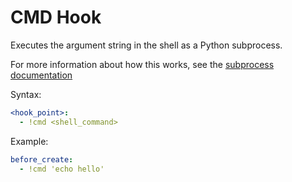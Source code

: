 # CMD Hook

Executes the argument string in the shell as a Python subprocess.

For more information about how this works, see the
[subprocess documentation](https://docs.python.org/3/library/subprocess.html)

Syntax:

```yaml
<hook_point>:
  - !cmd <shell_command>
```

Example:

```yaml
before_create:
  - !cmd 'echo hello'
```
